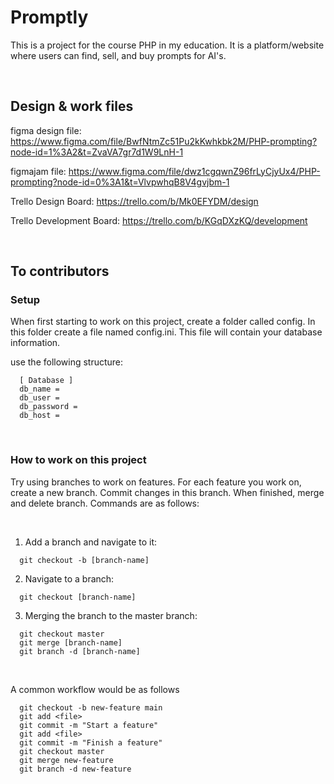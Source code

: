 # Promptly

This is a project for the course PHP in my education. It is a platform/website where users can find, sell, and buy prompts for AI's.

<br/>

## Design & work files

figma design file: https://www.figma.com/file/BwfNtmZc51Pu2kKwhkbk2M/PHP-prompting?node-id=1%3A2&t=ZvaVA7gr7d1W9LnH-1

figmajam file: https://www.figma.com/file/dwz1cgqwnZ96frLyCjyUx4/PHP-prompting?node-id=0%3A1&t=VlvpwhqB8V4gvjbm-1

Trello Design Board: https://trello.com/b/Mk0EFYDM/design

Trello Development Board: https://trello.com/b/KGqDXzKQ/development

<br/>

## To contributors

### Setup

When first starting to work on this project, create a folder called config. In this folder create a file named config.ini. This file will contain your database information.

use the following structure:

```
  [ Database ]
  db_name = 
  db_user =
  db_password =
  db_host =
```

</br>

### How to work on this project

Try using branches to work on features. For each feature you work on, create a new branch. Commit changes in this branch. When finished, merge and delete branch. Commands are as follows:

<br/>

1. Add a branch and navigate to it:
```
  git checkout -b [branch-name]
```
 
2. Navigate to a branch:
```
  git checkout [branch-name]
```
 
3. Merging the branch to the master branch:

```
  git checkout master
  git merge [branch-name]
  git branch -d [branch-name]
```

<br/>

A common workflow would be as follows

``` 
  git checkout -b new-feature main
  git add <file>
  git commit -m "Start a feature"
  git add <file>
  git commit -m "Finish a feature"
  git checkout master
  git merge new-feature
  git branch -d new-feature 
```
